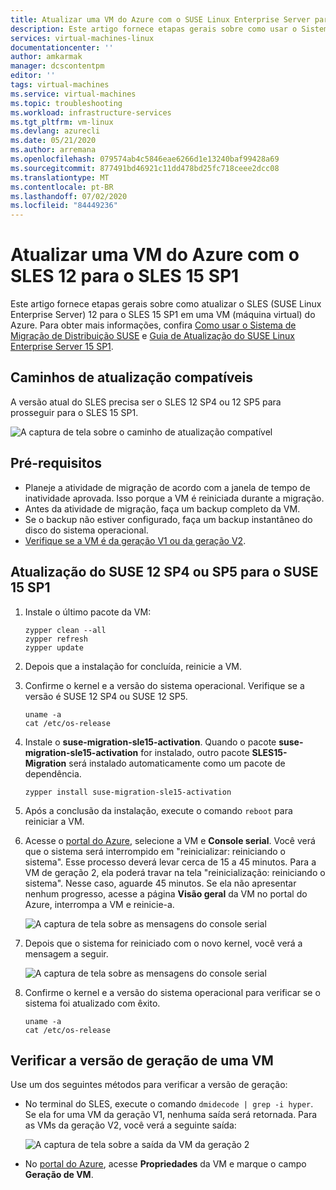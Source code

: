 ```yaml
---
title: Atualizar uma VM do Azure com o SUSE Linux Enterprise Server para o SUSE 15 SP1 | Microsoft Docs
description: Este artigo fornece etapas gerais sobre como usar o Sistema de Migração de Distribuição SUSE para atualizar o SUSE Linux Enterprise Server para o SUSE 15 SP1 em uma máquina virtual do Azure.
services: virtual-machines-linux
documentationcenter: ''
author: amkarmak
manager: dcscontentpm
editor: ''
tags: virtual-machines
ms.service: virtual-machines
ms.topic: troubleshooting
ms.workload: infrastructure-services
ms.tgt_pltfrm: vm-linux
ms.devlang: azurecli
ms.date: 05/21/2020
ms.author: arremana
ms.openlocfilehash: 079574ab4c5846eae6266d1e13240baf99428a69
ms.sourcegitcommit: 877491bd46921c11dd478bd25fc718ceee2dcc08
ms.translationtype: MT
ms.contentlocale: pt-BR
ms.lasthandoff: 07/02/2020
ms.locfileid: "84449236"
---
```

# <a name="upgrade-azure-vm-with-sles-12-to-sles-15-sp1"></a>Atualizar uma VM do Azure com o SLES 12 para o SLES 15 SP1

Este artigo fornece etapas gerais sobre como atualizar o SLES (SUSE Linux Enterprise Server) 12 para o SLES 15 SP1 em uma VM (máquina virtual) do Azure. Para obter mais informações, confira [Como usar o Sistema de Migração de Distribuição SUSE](https://documentation.suse.com/suse-distribution-migration-system/1.0/single-html/distribution-migration-system/index.html) e [Guia de Atualização do SUSE Linux Enterprise Server 15 SP1](https://documentation.suse.com/sles/15-SP1/single-html/SLES-upgrade/index.html#sec-update-preparation-update).

## <a name="supported-upgrade-paths"></a>Caminhos de atualização compatíveis
A versão atual do SLES precisa ser o SLES 12 SP4 ou 12 SP5 para prosseguir para o SLES 15 SP1.

![A captura de tela sobre o caminho de atualização compatível](./media/linux-upgrade-suse-15sp1/upgrade-path.png)

## <a name="prerequisites"></a>Pré-requisitos

- Planeje a atividade de migração de acordo com a janela de tempo de inatividade aprovada. Isso porque a VM é reiniciada durante a migração.
- Antes da atividade de migração, faça um backup completo da VM.
- Se o backup não estiver configurado, faça um backup instantâneo do disco do sistema operacional.
- [Verifique se a VM é da geração V1 ou da geração V2](#check-the-generation-version-for-a-vm).

## <a name="upgrade-from-suse-12-sp4-or-sp5-to-suse-15-sp1"></a>Atualização do SUSE 12 SP4 ou SP5 para o SUSE 15 SP1

1. Instale o último pacote da VM:

    ```
    zypper clean --all
    zypper refresh
    zypper update
    ```

2. Depois que a instalação for concluída, reinicie a VM.

3. Confirme o kernel e a versão do sistema operacional. Verifique se a versão é SUSE 12 SP4 ou SUSE 12 SP5.

    ```
    uname -a
    cat /etc/os-release
    ```

4. Instale o **suse-migration-sle15-activation**. Quando o pacote **suse-migration-sle15-activation** for instalado, outro pacote **SLES15-Migration** será instalado automaticamente como um pacote de dependência. 

   ```
   zypper install suse-migration-sle15-activation
   ```

5. Após a conclusão da instalação, execute o comando `reboot` para reiniciar a VM.

6. Acesse o [portal do Azure](https://portal.azure.com), selecione a VM e **Console serial**. Você verá que o sistema será interrompido em "reinicializar: reiniciando o sistema". Esse processo deverá levar cerca de 15 a 45 minutos. Para a VM de geração 2, ela poderá travar na tela "reinicialização: reiniciando o sistema". Nesse caso, aguarde 45 minutos. Se ela não apresentar nenhum progresso, acesse a página **Visão geral** da VM no portal do Azure, interrompa a VM e reinicie-a.

     ![A captura de tela sobre as mensagens do console serial](./media/linux-upgrade-suse-15sp1/reboot-message.png)

8. Depois que o sistema for reiniciado com o novo kernel, você verá a mensagem a seguir.

     ![A captura de tela sobre as mensagens do console serial](./media/linux-upgrade-suse-15sp1/output-message.png)
9. Confirme o kernel e a versão do sistema operacional para verificar se o sistema foi atualizado com êxito.

    ```
    uname -a
    cat /etc/os-release
    ```

## <a name="check-the-generation-version-for-a-vm"></a>Verificar a versão de geração de uma VM

Use um dos seguintes métodos para verificar a versão de geração:

- No terminal do SLES, execute o comando `dmidecode | grep -i hyper`. Se ela for uma VM da geração V1, nenhuma saída será retornada. Para as VMs da geração V2, você verá a seguinte saída:

     ![A captura de tela sobre a saída da VM da geração 2](./media/linux-upgrade-suse-15sp1/output-gen2.png)
- No [portal do Azure](https://portal.azure.com), acesse **Propriedades** da VM e marque o campo **Geração de VM**.
